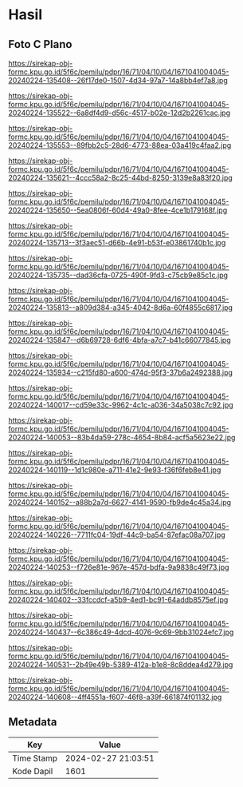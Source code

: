 # Hasil

## Foto C Plano

https://sirekap-obj-formc.kpu.go.id/5f6c/pemilu/pdpr/16/71/04/10/04/1671041004045-20240224-135408--26f17de0-1507-4d34-97a7-14a8bb4ef7a8.jpg

https://sirekap-obj-formc.kpu.go.id/5f6c/pemilu/pdpr/16/71/04/10/04/1671041004045-20240224-135522--6a8df4d9-d56c-4517-b02e-12d2b2261cac.jpg

https://sirekap-obj-formc.kpu.go.id/5f6c/pemilu/pdpr/16/71/04/10/04/1671041004045-20240224-135553--89fbb2c5-28d6-4773-88ea-03a419c4faa2.jpg

https://sirekap-obj-formc.kpu.go.id/5f6c/pemilu/pdpr/16/71/04/10/04/1671041004045-20240224-135621--4ccc58a2-8c25-44bd-8250-3139e8a83f20.jpg

https://sirekap-obj-formc.kpu.go.id/5f6c/pemilu/pdpr/16/71/04/10/04/1671041004045-20240224-135650--5ea0806f-60d4-49a0-8fee-4ce1b179168f.jpg

https://sirekap-obj-formc.kpu.go.id/5f6c/pemilu/pdpr/16/71/04/10/04/1671041004045-20240224-135713--3f3aec51-d66b-4e91-b53f-e03861740b1c.jpg

https://sirekap-obj-formc.kpu.go.id/5f6c/pemilu/pdpr/16/71/04/10/04/1671041004045-20240224-135735--dad36cfa-0725-490f-9fd3-c75cb9e85c1c.jpg

https://sirekap-obj-formc.kpu.go.id/5f6c/pemilu/pdpr/16/71/04/10/04/1671041004045-20240224-135813--a809d384-a345-4042-8d6a-60f4855c6817.jpg

https://sirekap-obj-formc.kpu.go.id/5f6c/pemilu/pdpr/16/71/04/10/04/1671041004045-20240224-135847--d6b69728-6df6-4bfa-a7c7-b41c66077845.jpg

https://sirekap-obj-formc.kpu.go.id/5f6c/pemilu/pdpr/16/71/04/10/04/1671041004045-20240224-135934--c215fd80-a600-474d-95f3-37b6a2492388.jpg

https://sirekap-obj-formc.kpu.go.id/5f6c/pemilu/pdpr/16/71/04/10/04/1671041004045-20240224-140017--cd59e33c-9962-4c1c-a036-34a5038c7c92.jpg

https://sirekap-obj-formc.kpu.go.id/5f6c/pemilu/pdpr/16/71/04/10/04/1671041004045-20240224-140053--83b4da59-278c-4654-8b84-acf5a5623e22.jpg

https://sirekap-obj-formc.kpu.go.id/5f6c/pemilu/pdpr/16/71/04/10/04/1671041004045-20240224-140119--1d1c980e-a711-41e2-9e93-f36f6feb8e41.jpg

https://sirekap-obj-formc.kpu.go.id/5f6c/pemilu/pdpr/16/71/04/10/04/1671041004045-20240224-140152--a88b2a7d-6627-4141-9590-fb9de4c45a34.jpg

https://sirekap-obj-formc.kpu.go.id/5f6c/pemilu/pdpr/16/71/04/10/04/1671041004045-20240224-140226--7711fc04-19df-44c9-ba54-87efac08a707.jpg

https://sirekap-obj-formc.kpu.go.id/5f6c/pemilu/pdpr/16/71/04/10/04/1671041004045-20240224-140253--f726e81e-967e-457d-bdfa-9a9838c49f73.jpg

https://sirekap-obj-formc.kpu.go.id/5f6c/pemilu/pdpr/16/71/04/10/04/1671041004045-20240224-140402--33fccdcf-a5b9-4ed1-bc91-64addb8575ef.jpg

https://sirekap-obj-formc.kpu.go.id/5f6c/pemilu/pdpr/16/71/04/10/04/1671041004045-20240224-140437--6c386c49-4dcd-4076-9c69-9bb31024efc7.jpg

https://sirekap-obj-formc.kpu.go.id/5f6c/pemilu/pdpr/16/71/04/10/04/1671041004045-20240224-140531--2b49e49b-5389-412a-b1e8-8c8ddea4d279.jpg

https://sirekap-obj-formc.kpu.go.id/5f6c/pemilu/pdpr/16/71/04/10/04/1671041004045-20240224-140608--4ff4551a-f607-46f8-a39f-661874f01132.jpg


## Metadata

| Key        | Value               |
| ---------- | ------------------- |
| Time Stamp | 2024-02-27 21:03:51 |
| Kode Dapil | 1601                |



